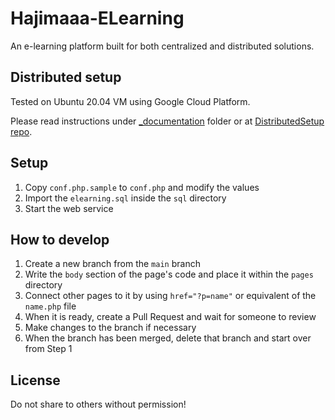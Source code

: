 # Hajimaaa-ELearning
An e-learning platform built for both centralized and distributed solutions.

## Distributed setup

Tested on Ubuntu 20.04 VM using Google Cloud Platform.

Please read instructions under [_documentation](_documentation) folder or at [DistributedSetup repo](https://github.com/NanoCode012/DistributedSetup).
## Setup 

1. Copy `conf.php.sample` to `conf.php` and modify the values
1. Import the `elearning.sql` inside the `sql` directory
1. Start the web service

## How to develop

1. Create a new branch from the `main` branch
1. Write the `body` section of the page's code and place it within the `pages` directory
1. Connect other pages to it by using `href="?p=name"` or equivalent of the `name.php` file
1. When it is ready, create a Pull Request and wait for someone to review
1. Make changes to the branch if necessary
1. When the branch has been merged, delete that branch and start over from Step 1

## License
Do not share to others without permission!